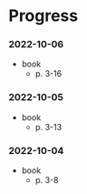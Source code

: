 # Progress

### 2022-10-06
- book
  - p. 3-16

### 2022-10-05
- book
  - p. 3-13

### 2022-10-04
- book
  - p. 3-8
